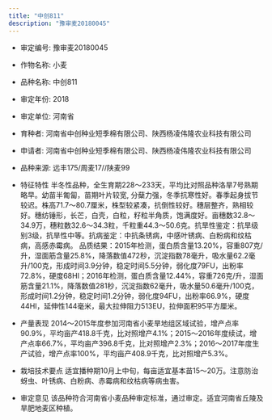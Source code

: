 ```yaml
---
title: "中创811"
description: "豫审麦20180045"
---
```

* 审定编号:  豫审麦20180045

*  作物名称:  小麦

*  品种名称:  中创811

*  审定年份:  2018

*  审定单位:  河南省

* 育种者:  河南省中创种业短季棉有限公司、陕西杨凌伟隆农业科技有限公司

*  申请者:  河南省中创种业短季棉有限公司、陕西杨凌伟隆农业科技有限公司

*  品种来源:  远丰175/周麦17//陕麦99

*  特征特性
半冬性品种，全生育期228～233天，平均比对照品种洛旱7号熟期略早。幼苗半匍匐，苗期叶片较宽, 分蘖力强，冬季抗寒性好。春季起身拔节较迟。株高71.7～80.7厘米，株型较紧凑，抗倒性较好。穗层整齐，熟相较好。穗纺锤形，长芒，白壳，白粒，籽粒半角质，饱满度好。亩穗数32.8～34.9万，穗粒数32.6～34.3粒，千粒重44.3～50.6克。抗旱性鉴定：抗旱级别3级，抗旱性中等。抗病鉴定：中抗条锈病，中感叶锈病、白粉病和纹枯病，高感赤霉病。 品质结果：2015年检测，蛋白质含量13.20%，容重807克/升，湿面筋含量25.8%，降落数值472秒，沉淀指数78毫升，吸水量62.2毫升/100克，形成时间3.9分钟，稳定时间5.5分钟，弱化度79FU，出粉率72.8%，硬度68HI；2016年检测，蛋白质含量12.44%，容重726克/升，湿面筋含量21.1%，降落数值281秒，沉淀指数62毫升，吸水量50.6毫升/100克，形成时间1.2分钟，稳定时间1.2分钟，弱化度94FU，出粉率66.9%，硬度44HI，延伸性144毫米，最大拉伸阻力513EU，拉伸面积95平方厘米。 

*  产量表现
2014～2015年度参加河南省小麦旱地组区域试验，增产点率90.9%，平均亩产418.8千克，比对照增产4.1%；2015～2016年度续试，增产点率66.7%，平均亩产396.8千克，比对照增产2.3%；2016～2017年度生产试验，增产点率100%，平均亩产408.9千克，比对照增产5.3%。

*  栽培技术要点
适宜播种期10月上中旬，每亩适宜基本苗15～20万。注意防治蚜虫、叶锈病、白粉病、赤霉病和纹枯病等病虫害。

*  审定意见
该品种符合河南省小麦品种审定标准，通过审定。适宜河南省丘陵及旱肥地麦区种植。
